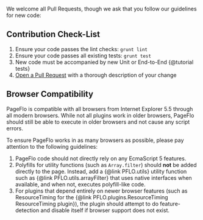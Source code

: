 We welcome all Pull Requests, though we ask that you follow our guidelines for
new code:

## Contribution Check-List

1. Ensure your code passes the lint checks: `grunt lint`
2. Ensure your code passes all existing tests: `grunt test`
3. New code must be accompanied by new Unit or End-to-End {@tutorial tests}
4. [Open a Pull Request](https://github.com/dofloinc/pFlo/pulls) with a thorough
    description of your change

## Browser Compatibility

PageFlo is compatible with all browsers from Internet Explorer 5.5 through all
modern browsers.  While not all plugins work in older browsers, PageFlo should
still be able to execute in older browsers and not cause any script errors.

To ensure PageFlo works in as many browsers as possible, please pay attention
to the following guidelines:

1. PageFlo code should not directly rely on any EcmaScript 5 features.
2. Polyfills for utility functions (such as `Array.filter`) should **not** be added
   directly to the page.  Instead, add a {@link PFLO.utils} utility
   function such as {@link PFLO.utils.arrayFilter} that uses native interfaces when
   available, and when not, executes polyfill-like code.
3. For plugins that depend entirely on newer browser features (such as ResourceTiming
   for the {@link PFLO.plugins.ResourceTiming ResourceTiming plugin}), the plugin
   should attempt to do feature-detection and disable itself if browser support
   does not exist.
